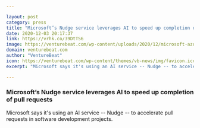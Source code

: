 ```yaml
---

layout: post
category: press
title: "Microsoft’s Nudge service leverages AI to speed up completion of pull requests"
date: 2020-12-03 20:17:37
link: https://vrhk.co/39DtTS6
image: https://venturebeat.com/wp-content/uploads/2020/12/microsoft-azure.png?w=1200&strip=all
domain: venturebeat.com
author: "VentureBeat"
icon: https://venturebeat.com/wp-content/themes/vb-news/img/favicon.ico
excerpt: "Microsoft says it's using an AI service -- Nudge -- to accelerate pull requests in software development projects."

---
```


### Microsoft’s Nudge service leverages AI to speed up completion of pull requests

Microsoft says it's using an AI service -- Nudge -- to accelerate pull requests in software development projects.